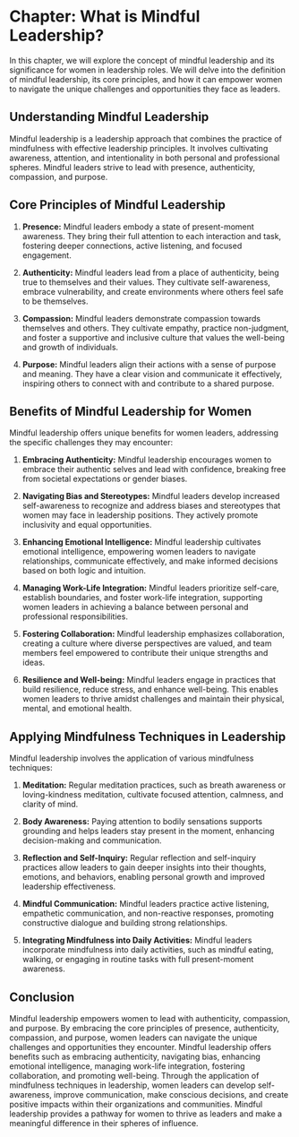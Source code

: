 Chapter: What is Mindful Leadership?
====================================

In this chapter, we will explore the concept of mindful leadership and its significance for women in leadership roles. We will delve into the definition of mindful leadership, its core principles, and how it can empower women to navigate the unique challenges and opportunities they face as leaders.

Understanding Mindful Leadership
--------------------------------

Mindful leadership is a leadership approach that combines the practice of mindfulness with effective leadership principles. It involves cultivating awareness, attention, and intentionality in both personal and professional spheres. Mindful leaders strive to lead with presence, authenticity, compassion, and purpose.

Core Principles of Mindful Leadership
-------------------------------------

1. **Presence:** Mindful leaders embody a state of present-moment awareness. They bring their full attention to each interaction and task, fostering deeper connections, active listening, and focused engagement.

2. **Authenticity:** Mindful leaders lead from a place of authenticity, being true to themselves and their values. They cultivate self-awareness, embrace vulnerability, and create environments where others feel safe to be themselves.

3. **Compassion:** Mindful leaders demonstrate compassion towards themselves and others. They cultivate empathy, practice non-judgment, and foster a supportive and inclusive culture that values the well-being and growth of individuals.

4. **Purpose:** Mindful leaders align their actions with a sense of purpose and meaning. They have a clear vision and communicate it effectively, inspiring others to connect with and contribute to a shared purpose.

Benefits of Mindful Leadership for Women
----------------------------------------

Mindful leadership offers unique benefits for women leaders, addressing the specific challenges they may encounter:

1. **Embracing Authenticity:** Mindful leadership encourages women to embrace their authentic selves and lead with confidence, breaking free from societal expectations or gender biases.

2. **Navigating Bias and Stereotypes:** Mindful leaders develop increased self-awareness to recognize and address biases and stereotypes that women may face in leadership positions. They actively promote inclusivity and equal opportunities.

3. **Enhancing Emotional Intelligence:** Mindful leadership cultivates emotional intelligence, empowering women leaders to navigate relationships, communicate effectively, and make informed decisions based on both logic and intuition.

4. **Managing Work-Life Integration:** Mindful leaders prioritize self-care, establish boundaries, and foster work-life integration, supporting women leaders in achieving a balance between personal and professional responsibilities.

5. **Fostering Collaboration:** Mindful leadership emphasizes collaboration, creating a culture where diverse perspectives are valued, and team members feel empowered to contribute their unique strengths and ideas.

6. **Resilience and Well-being:** Mindful leaders engage in practices that build resilience, reduce stress, and enhance well-being. This enables women leaders to thrive amidst challenges and maintain their physical, mental, and emotional health.

Applying Mindfulness Techniques in Leadership
---------------------------------------------

Mindful leadership involves the application of various mindfulness techniques:

1. **Meditation:** Regular meditation practices, such as breath awareness or loving-kindness meditation, cultivate focused attention, calmness, and clarity of mind.

2. **Body Awareness:** Paying attention to bodily sensations supports grounding and helps leaders stay present in the moment, enhancing decision-making and communication.

3. **Reflection and Self-Inquiry:** Regular reflection and self-inquiry practices allow leaders to gain deeper insights into their thoughts, emotions, and behaviors, enabling personal growth and improved leadership effectiveness.

4. **Mindful Communication:** Mindful leaders practice active listening, empathetic communication, and non-reactive responses, promoting constructive dialogue and building strong relationships.

5. **Integrating Mindfulness into Daily Activities:** Mindful leaders incorporate mindfulness into daily activities, such as mindful eating, walking, or engaging in routine tasks with full present-moment awareness.

Conclusion
----------

Mindful leadership empowers women to lead with authenticity, compassion, and purpose. By embracing the core principles of presence, authenticity, compassion, and purpose, women leaders can navigate the unique challenges and opportunities they encounter. Mindful leadership offers benefits such as embracing authenticity, navigating bias, enhancing emotional intelligence, managing work-life integration, fostering collaboration, and promoting well-being. Through the application of mindfulness techniques in leadership, women leaders can develop self-awareness, improve communication, make conscious decisions, and create positive impacts within their organizations and communities. Mindful leadership provides a pathway for women to thrive as leaders and make a meaningful difference in their spheres of influence.
